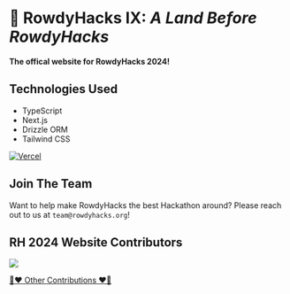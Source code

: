 # 🦕 RowdyHacks IX: _A Land Before RowdyHacks_

**The offical website for RowdyHacks 2024!**

## Technologies Used

- TypeScript
- Next.js
- Drizzle ORM
- Tailwind CSS

[![Vercel](https://static.rowdyhacks.org/img/powered-by-vercel.svg)](https://vercel.com/?utm_source=ACM%20UTSA&utm_campaign=oss)

## Join The Team

Want to help make RowdyHacks the best Hackathon around? Please reach out to us at `team@rowdyhacks.org`!

## RH 2024 Website Contributors

<a href="https://github.com/UTSA-ACM/rh-website-23/graphs/contributors">
<img src="https://contrib.rocks/image?repo=UTSA-ACM/rh-website-23" />
</a>
  
[📣❤️ Other Contributions ❤️📣](https://github.com/UTSA-ACM/RowdyHacks23/blob/develop/contributions.md)
